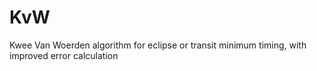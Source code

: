 # KvW
Kwee Van Woerden algorithm for eclipse or transit minimum timing, with improved error calculation
